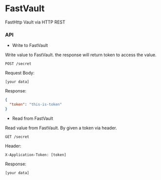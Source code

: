 # FastVault
FastHttp Vault via HTTP REST

### API
- Write to FastVault

Write value to FastVault. the response will return token to access the value.
```
POST /secret 
```
Request Body:
```
[your data]
```
Response:
```json
{
  "token": "this-is-token"
}
```


- Read from FastVault

Read value from FastVault. By given a token via header.
```
GET /secret
```
Header:
```
X-Application-Token: [token]
```
Response:
```
[your data]
```